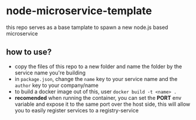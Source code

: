 # node-microservice-template

this repo serves as a base tamplate to spawn a new node.js based microservice

## how to use?

- copy the files of this repo to a new folder and name the folder by the service name you're building
- in `package.json`, change the `name` key to your service name and the `author` key to your company/name
- to build a docker image out of this, user `docker build -t <name> .`
- **recomended** when running the container, you can set the **PORT** env variable and expose it to the same port over the host side, this will allow you to easily register services to a registry-service
